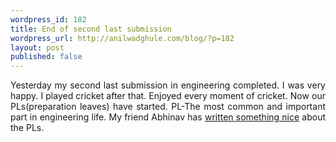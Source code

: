 ```yaml
---
wordpress_id: 182
title: End of second last submission
wordpress_url: http://anilwadghule.com/blog/?p=182
layout: post
published: false
---
```

<div style="text-align: justify;">Yesterday my second last submission in engineering completed. I was very happy. I played cricket after that. Enjoyed every moment of cricket. Now our PLs(preparation leaves) have started. PL-The most common and important part in engineering life. My friend Abhinav has <a href="http://theflamboyant.blogspot.com/2005/10/pls-engineers-nightmare-or-is-it.html">written something nice</a> about the PLs.</div>
